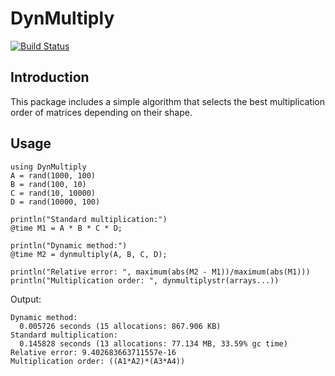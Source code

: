# DynMultiply

[![Build Status](https://travis-ci.org/LMescheder/DynMultiply.jl.svg?branch=master)](https://travis-ci.org/LMescheder/DynMultiply.jl)

## Introduction
This package includes a simple algorithm that selects the best multiplication order of matrices depending on their shape.

## Usage
```
using DynMultiply
A = rand(1000, 100)
B = rand(100, 10)
C = rand(10, 10000)
D = rand(10000, 100)

println("Standard multiplication:")
@time M1 = A * B * C * D;

println("Dynamic method:")
@time M2 = dynmultiply(A, B, C, D);

println("Relative error: ", maximum(abs(M2 - M1))/maximum(abs(M1)))
println("Multiplication order: ", dynmultiplystr(arrays...))
```
Output:
```
Dynamic method:
  0.005726 seconds (15 allocations: 867.906 KB)
Standard multiplication:
  0.145828 seconds (13 allocations: 77.134 MB, 33.59% gc time)
Relative error: 9.402683663711557e-16
Multiplication order: ((A1*A2)*(A3*A4))
```